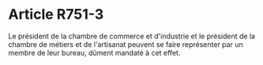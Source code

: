 # Article R751-3

Le président de la chambre de commerce et d'industrie et le président de la chambre de métiers et de l'artisanat peuvent se faire représenter par un membre de leur bureau, dûment mandaté à cet effet.
